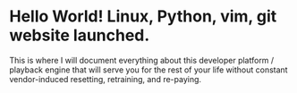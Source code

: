 # Hello World! Linux, Python, vim, git website launched.

This is where I will document everything about this developer platform /
playback engine that will serve you for the rest of your life without constant
vendor-induced resetting, retraining, and re-paying.
